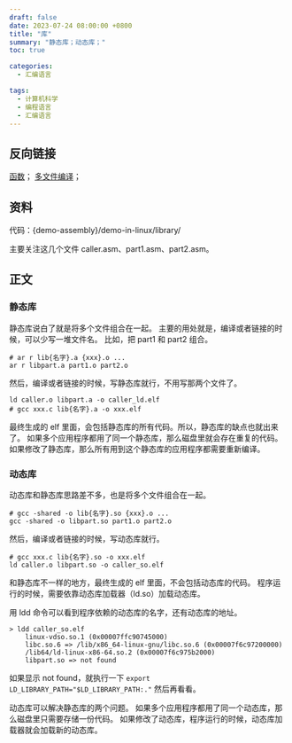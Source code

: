 ```yaml
---
draft: false
date: 2023-07-24 08:00:00 +0800
title: "库"
summary: "静态库；动态库；"
toc: true

categories:
  - 汇编语言

tags:
  - 计算机科学
  - 编程语言
  - 汇编语言
---
```


## 反向链接

[函数](/post/computer-science/programming-language/assembly/函数)；
[多文件编译](/post/computer-science/programming-language/assembly/多文件编译)；

## 资料

代码：{demo-assembly}/demo-in-linux/library/

主要关注这几个文件 caller.asm、part1.asm、part2.asm。

## 正文

### 静态库

静态库说白了就是将多个文件组合在一起。
主要的用处就是，编译或者链接的时候，可以少写一堆文件名。
比如，把 part1 和 part2 组合。

```
# ar r lib{名字}.a {xxx}.o ...
ar r libpart.a part1.o part2.o
```

然后，编译或者链接的时候，写静态库就行，不用写那两个文件了。

```
ld caller.o libpart.a -o caller_ld.elf
# gcc xxx.c lib{名字}.a -o xxx.elf
```

最终生成的 elf 里面，会包括静态库的所有代码。所以，静态库的缺点也就出来了。
如果多个应用程序都用了同一个静态库，那么磁盘里就会存在重复的代码。
如果修改了静态库，那么所有用到这个静态库的应用程序都需要重新编译。

### 动态库

动态库和静态库思路差不多，也是将多个文件组合在一起。

```
# gcc -shared -o lib{名字}.so {xxx}.o ...
gcc -shared -o libpart.so part1.o part2.o
```

然后，编译或者链接的时候，写动态库就行。

```
# gcc xxx.c lib{名字}.so -o xxx.elf
ld caller.o libpart.so -o caller_so.elf
```

和静态库不一样的地方，最终生成的 elf 里面，不会包括动态库的代码。
程序运行的时候，需要依靠动态库加载器（ld.so）加载动态库。

用 ldd 命令可以看到程序依赖的动态库的名字，还有动态库的地址。

```
> ldd caller_so.elf
	linux-vdso.so.1 (0x00007ffc90745000)
	libc.so.6 => /lib/x86_64-linux-gnu/libc.so.6 (0x00007f6c97200000)
	/lib64/ld-linux-x86-64.so.2 (0x00007f6c975b2000)
	libpart.so => not found
```

如果显示 not found，就执行一下 `export LD_LIBRARY_PATH="$LD_LIBRARY_PATH:."` 然后再看看。

动态库可以解决静态库的两个问题。
如果多个应用程序都用了同一个动态库，那么磁盘里只需要存储一份代码。
如果修改了动态库，程序运行的时候，动态库加载器就会加载新的动态库。
